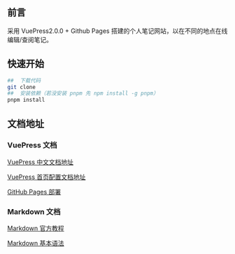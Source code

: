 ## 前言

采用 VuePress2.0.0 + Github Pages 搭建的个人笔记网站，以在不同的地点在线编辑/查阅笔记。

## 快速开始

```bash
##  下载代码
git clone
##  安装依赖（若没安装 pnpm 先 npm install -g pnpm）
pnpm install
```

## 文档地址

### VuePress 文档

[VuePress 中文文档地址](https://vuepress.vuejs.org/zh/)

[VuePress 首页配置文档地址](https://vuepress.vuejs.org/zh/reference/config.html)

[GitHub Pages 部署](/githubpages/README.md)

### Markdown 文档

[Markdown 官方教程](https://markdown.com.cn/)

[Markdown 基本语法](https://markdown.com.cn/basic-syntax/)
